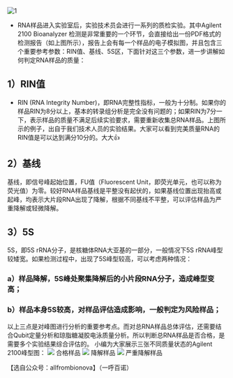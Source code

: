 
![1](http://mmbiz.qpic.cn/mmbiz_png/d4n6H8VhWUMt67WnllQh8CzfAdlTaFwcLgGgpg9I50G8KwjXRkLm9eFmoWFGJxSvNzwdB4epGUlicjz0aX1rB7g/640?wx_fmt=png&wxfrom=5&wx_lazy=1)
- RNA样品进入实验室后，实验技术员会进行一系列的质检实验。其中Agilent 2100 Bioanalyzer 检测是非常重要的一个环节，会直接给出一份PDF格式的检测报告（如上图所示），报告上会有每一个样品的电子模拟图，并且包含三个重要参考参数：RIN值、基线、5S区，下面针对这三个参数，进一步讲解如何判定RNA样品的质量：
## 1）RIN值
- RIN (RNA Integrity Number)，即RNA完整性指标，一般为十分制。如果你的样品RIN为8分以上，基本的转录组分析是完全没有问题的；如果RIN为7分一下，表示样品的质量不满足后续实验要求，需要重新收集总RNA样品。上图所示的例子，出自于我们技术人员的实验结果。大家可以看到完美质量RNA的RIN值是可以达到满分10分的。大大👍
## 2）基线
基线，即信号峰起始位置，FU值（Fluorescent Unit，即荧光单元，也可以称为荧光值）为零。较好RNA样品基线是平整没有起伏的，如果基线位置出现抬高或起峰，均表示大片段RNA出现了降解，根据不同基线不平整，可以评估样品为严重降解或轻微降解。
## 3）5S
5S，即5S rRNA分子，是核糖体RNA大亚基的一部分，一般情况下5S rRNA峰型较矮宽。如果检测过程中，出现了5S峰型较高，可以考虑两种情况：
### a）样品降解，5S峰处聚集降解后的小片段RNA分子，造成峰型变高；
### b）样品本身5S较高，对样品评估造成影响，一般判定为风险样品；
以上三点是对峰图进行分析的重要参考点。而对总RNA样品总体评估，还需要结合Qubit定量分析和琼脂糖凝胶电泳质量分析。所以判断总RNA样品是否合格，是需要多个实验结果综合评估的。
小编为大家展示三张不同质量状态的Agilent 2100峰型图：
![](http://mmbiz.qpic.cn/mmbiz_png/d4n6H8VhWUMt67WnllQh8CzfAdlTaFwcEvpPqoU8giaROaNicBSGjxK67CsGW2wQTew6LDcUoRHroxKoJuvoKRZQ/640?wx_fmt=png&wxfrom=5&wx_lazy=1)
合格样品
![](http://mmbiz.qpic.cn/mmbiz_png/d4n6H8VhWUMt67WnllQh8CzfAdlTaFwcic3emQfGT4XufkMeodpQiaeFxbZ8krnJ68Tn66LZlywxBVmvk2l4tyibQ/640?wx_fmt=png&wxfrom=5&wx_lazy=1)
降解样品
![](http://mmbiz.qpic.cn/mmbiz_png/d4n6H8VhWUMt67WnllQh8CzfAdlTaFwc2L3R34Kw6frmBdhboibPZUPQiaxpicC5DtHEZwFkT3rjFeT7kAtTNvMPw/640?wx_fmt=png&wxfrom=5&wx_lazy=1)
严重降解样品

【选自公众号：allfrombionova】（一呼百诺）

